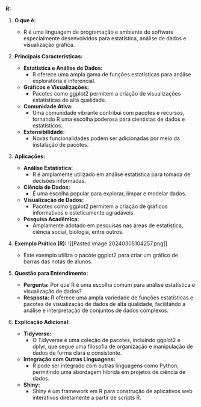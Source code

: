 **R:**

1. **O que é:**
    
    - R é uma linguagem de programação e ambiente de software especialmente desenvolvidos para estatística, análise de dados e visualização gráfica.
2. **Principais Características:**
    
    - **Estatística e Análise de Dados:**
        - R oferece uma ampla gama de funções estatísticas para análise exploratória e inferencial.
    - **Gráficos e Visualizações:**
        - Pacotes como ggplot2 permitem a criação de visualizações estatísticas de alta qualidade.
    - **Comunidade Ativa:**
        - Uma comunidade vibrante contribui com pacotes e recursos, tornando R uma escolha poderosa para cientistas de dados e estatísticos.
    - **Extensibilidade:**
        - Novas funcionalidades podem ser adicionadas por meio da instalação de pacotes.
3. **Aplicações:**
    
    - **Análise Estatística:**
        - R é amplamente utilizado em análise estatística para tomada de decisões informadas.
    - **Ciência de Dados:**
        - É uma escolha popular para explorar, limpar e modelar dados.
    - **Visualização de Dados:**
        - Pacotes como ggplot2 permitem a criação de gráficos informativos e esteticamente agradáveis.
    - **Pesquisa Acadêmica:**
        - Amplamente adotado em pesquisas nas áreas de estatística, ciência social, biologia, entre outros.
4. **Exemplo Prático (R):**
    ![[Pasted image 20240305104257.png]]
    - Este exemplo utiliza o pacote ggplot2 para criar um gráfico de barras das notas de alunos.
5. **Questão para Entendimento:**
    
    - **Pergunta:** Por que R é uma escolha comum para análise estatística e visualização de dados?
    - **Resposta:** R oferece uma ampla variedade de funções estatísticas e pacotes de visualização de dados de alta qualidade, facilitando a análise e interpretação de conjuntos de dados complexos.
6. **Explicação Adicional:**
    
    - **Tidyverse:**
        - O Tidyverse é uma coleção de pacotes, incluindo ggplot2 e dplyr, que segue uma filosofia de organização e manipulação de dados de forma clara e consistente.
    - **Integração com Outras Linguagens:**
        - R pode ser integrado com outras linguagens como Python, permitindo uma abordagem híbrida em projetos de ciência de dados.
    - **Shiny:**
        - Shiny é um framework em R para construção de aplicativos web interativos diretamente a partir de scripts R.